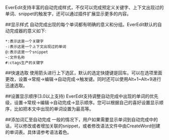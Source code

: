 EverEdit支持丰富的自动完成样式，不仅可以完成预定义关键字、上下文出现过的单词、snippet的触发字，还可以通过插件扩展显示更多的内容。

##显示样式
自动完成出现的每个单词都有明确的意义和分组。EverEdit默认的自动完成器的意义如下:

```
*:表示这是一个关键字
-:表示这是一个上下文出现过的单词
@:表示这是一个snippet
~:文件名称
#:ctags生产的关键字
```

##快速选取
使用箭头进行上下选区，默认的选定快捷键是回车。可以在选项里面更改，设置→常规→编辑→自动完成→触发键。同时还可以使用Alt+1~Alt+9进行迅速选取。

##设置显示顺序(3.0以上支持)
EverEdit支持调整自动完成中出现的单词的优先级，设置→常规→编辑→自动完成→显示顺序。您可以根据自己的喜好设置显示顺序，比如把本文中出现的单词设置为最高等。

##添加词汇至自动完成
一般的情况下，用户如果需要显示单词到自动完成中的话，可以修改或者增加关联的snippet，或者修改语法文件中由CreateWord创建的单词表。具体请参考语法着色。

